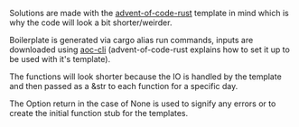 Solutions are made with the [advent-of-code-rust](https://github.com/fspoettel/advent-of-code-rust) template in mind which is why the code will look a bit shorter/weirder.  
  
Boilerplate is generated via cargo alias run commands, inputs are downloaded using [aoc-cli](https://github.com/scarvalhojr/aoc-cli) (advent-of-code-rust explains how to set it up to be used with it's template). 
  
The functions will look shorter because the IO is handled by the template and then passed as a &str to each function for a specific day.

The Option<u32> return in the case of None is used to signify any errors or to create the initial function stub for the templates.

